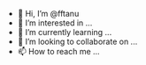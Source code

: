 - 👋 Hi, I’m @fftanu
- 👀 I’m interested in ...
- 🌱 I’m currently learning ...
- 💞️ I’m looking to collaborate on ...
- 📫 How to reach me ...

<!---
fftanu/fftanu is a ✨ special ✨ repository because its `README.md` (this file) appears on your GitHub profile.
You can click the Preview link to take a look at your changes.
--->
